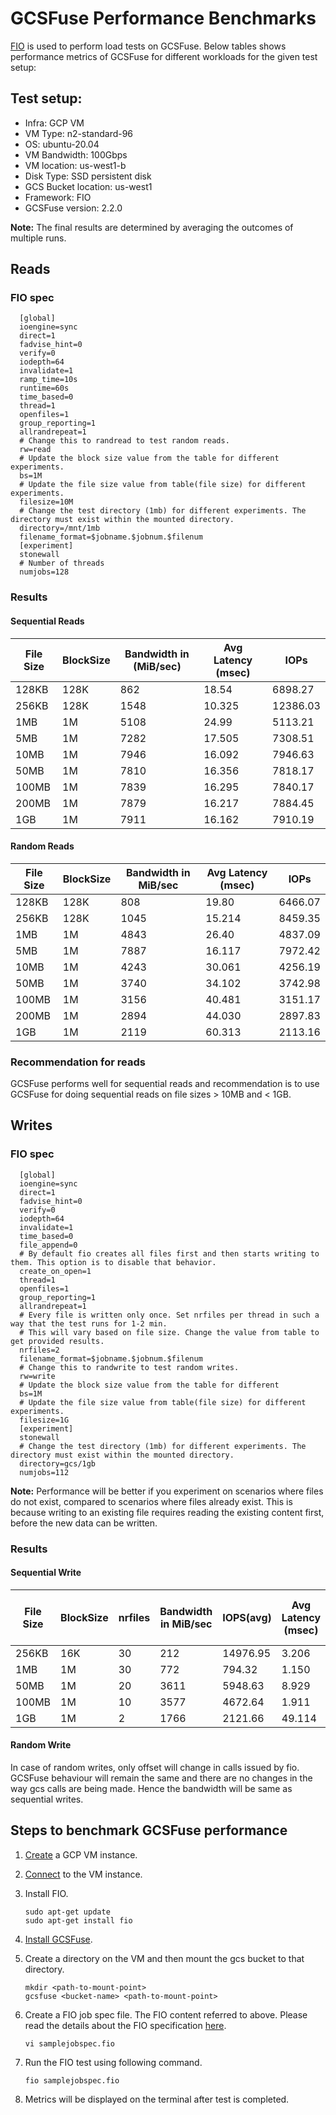 # GCSFuse Performance Benchmarks

[FIO](https://fio.readthedocs.io/en/latest/) is used to perform load tests on
GCSFuse. Below tables shows performance metrics of GCSFuse for different
workloads for the given test setup:

## Test setup:

* Infra: GCP VM
* VM Type: n2-standard-96
* OS: ubuntu-20.04
* VM Bandwidth: 100Gbps
* VM location: us-west1-b
* Disk Type: SSD persistent disk
* GCS Bucket location: us-west1
* Framework: FIO
* GCSFuse version: 2.2.0

**Note:** The final results are determined by averaging the outcomes of
multiple runs.

## Reads

### FIO spec

  ```
    [global]
    ioengine=sync
    direct=1
    fadvise_hint=0
    verify=0
    iodepth=64
    invalidate=1
    ramp_time=10s
    runtime=60s
    time_based=0
    thread=1
    openfiles=1
    group_reporting=1
    allrandrepeat=1
    # Change this to randread to test random reads.
    rw=read  
    # Update the block size value from the table for different experiments.
    bs=1M  
    # Update the file size value from table(file size) for different experiments.
    filesize=10M  
    # Change the test directory (1mb) for different experiments. The directory must exist within the mounted directory.
    directory=/mnt/1mb  
    filename_format=$jobname.$jobnum.$filenum
    [experiment]
    stonewall
    # Number of threads
    numjobs=128 
```

### Results

#### Sequential Reads

| File Size | BlockSize | Bandwidth in (MiB/sec) | Avg Latency (msec) | IOPs     |
|-----------|-----------|------------------------|--------------------|----------|
| 128KB     | 128K      | 862                    | 18.54              | 6898.27  |
| 256KB     | 128K      | 1548                   | 10.325             | 12386.03 |
| 1MB       | 1M        | 5108                   | 24.99              | 5113.21  |
| 5MB       | 1M        | 7282                   | 17.505             | 7308.51  |
| 10MB      | 1M        | 7946                   | 16.092             | 7946.63  |
| 50MB      | 1M        | 7810                   | 16.356             | 7818.17  |
| 100MB     | 1M        | 7839                   | 16.295             | 7840.17  |
| 200MB     | 1M        | 7879                   | 16.217             | 7884.45  |
| 1GB       | 1M        | 7911                   | 16.162             | 7910.19  |

#### Random Reads

| File Size | BlockSize | Bandwidth in MiB/sec | Avg Latency (msec) | IOPs    |
|-----------|-----------|----------------------|--------------------|---------|
| 128KB     | 128K      | 808                  | 19.80              | 6466.07 |
| 256KB     | 128K      | 1045                 | 15.214             | 8459.35 |
| 1MB       | 1M        | 4843                 | 26.40              | 4837.09 |
| 5MB       | 1M        | 7887                 | 16.117             | 7972.42 |
| 10MB      | 1M        | 4243                 | 30.061             | 4256.19 |
| 50MB      | 1M        | 3740                 | 34.102             | 3742.98 |
| 100MB     | 1M        | 3156                 | 40.481             | 3151.17 |
| 200MB     | 1M        | 2894                 | 44.030             | 2897.83 |
| 1GB       | 1M        | 2119                 | 60.313             | 2113.16 |

### Recommendation for reads

GCSFuse performs well for sequential reads and recommendation is to use GCSFuse
for doing sequential reads on file sizes > 10MB and < 1GB.

## Writes

### FIO spec

  ```
    [global]
    ioengine=sync
    direct=1
    fadvise_hint=0
    verify=0
    iodepth=64
    invalidate=1
    time_based=0
    file_append=0
    # By default fio creates all files first and then starts writing to them. This option is to disable that behavior. 
    create_on_open=1 
    thread=1
    openfiles=1
    group_reporting=1
    allrandrepeat=1
    # Every file is written only once. Set nrfiles per thread in such a way that the test runs for 1-2 min. 
    # This will vary based on file size. Change the value from table to get provided results.
    nrfiles=2
    filename_format=$jobname.$jobnum.$filenum
    # Change this to randwrite to test random writes.
    rw=write   
    # Update the block size value from the table for different 
    bs=1M
    # Update the file size value from table(file size) for different experiments.
    filesize=1G  
    [experiment]
    stonewall
    # Change the test directory (1mb) for different experiments. The directory must exist within the mounted directory.
    directory=gcs/1gb
    numjobs=112
 ```

**Note:** Performance will be better if you experiment on scenarios where files
do not exist,
compared to scenarios where files already exist. This is because writing to an
existing
file requires reading the existing content first, before the new data can be
written.

### Results

#### Sequential Write

| File Size | BlockSize | nrfiles | Bandwidth in MiB/sec | IOPS(avg) | Avg Latency (msec) | Network Send Traffic (GiB/s) |
|-----------|-----------|---------|----------------------|-----------|--------------------|------------------------------|
| 256KB     | 16K       | 30      | 212                  | 14976.95  | 3.206              | 0.027                        |
| 1MB       | 1M        | 30      | 772                  | 794.32    | 1.150              | 0.036                        |
| 50MB      | 1M        | 20      | 3611                 | 5948.63   | 8.929              | 1.33                         |
| 100MB     | 1M        | 10      | 3577                 | 4672.64   | 1.911              | 1.41                         |
| 1GB       | 1M        | 2       | 1766                 | 2121.66   | 49.114             | 1.77                         |

#### Random Write

In case of random writes, only offset will change in calls issued by fio.
GCSFuse behaviour will
remain the same and there are no changes in the way gcs calls are being made.
Hence the bandwidth will be same
as sequential writes.

## Steps to benchmark GCSFuse performance

1. [Create](https://cloud.google.com/compute/docs/instances/create-start-instance#publicimage)
   a GCP VM instance.
2. [Connect](https://cloud.google.com/compute/docs/instances/connecting-to-instance)
   to the VM instance.
3. Install FIO.

    ```
    sudo apt-get update
    sudo apt-get install fio
    ```

5. [Install GCSFuse](https://cloud.google.com/storage/docs/gcsfuse-install).
6. Create a directory on the VM and then mount the gcs bucket to that directory.

    ```
    mkdir <path-to-mount-point>
    gcsfuse <bucket-name> <path-to-mount-point>
    ```

7. Create a FIO job spec file.
   The FIO content referred to above. Please read the details about the FIO
   specification
   [here](https://fio.readthedocs.io/en/latest/).
    ```
    vi samplejobspec.fio
    ```

8. Run the FIO test using following command.

    ```
    fio samplejobspec.fio
    ```

9. Metrics will be displayed on the terminal after test is completed.